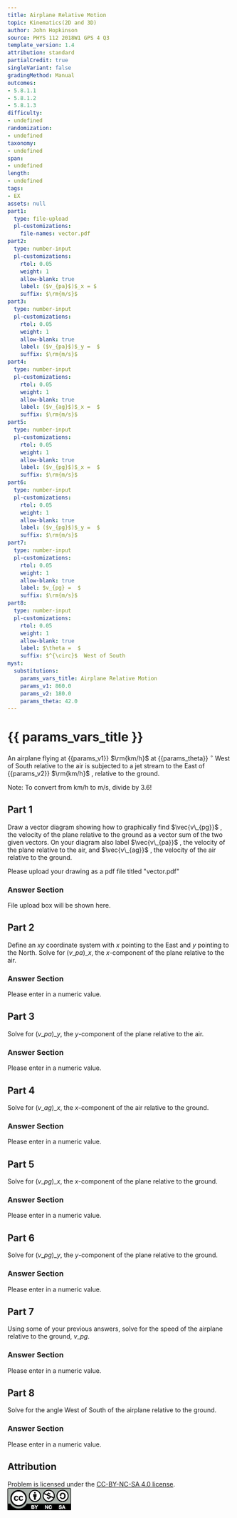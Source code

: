 ```yaml
---
title: Airplane Relative Motion
topic: Kinematics(2D and 3D)
author: John Hopkinson
source: PHYS 112 2018W1 GPS 4 Q3
template_version: 1.4
attribution: standard
partialCredit: true
singleVariant: false
gradingMethod: Manual
outcomes:
- 5.8.1.1
- 5.8.1.2
- 5.8.1.3
difficulty:
- undefined
randomization:
- undefined
taxonomy:
- undefined
span:
- undefined
length:
- undefined
tags:
- EX
assets: null
part1:
  type: file-upload
  pl-customizations:
    file-names: vector.pdf
part2:
  type: number-input
  pl-customizations:
    rtol: 0.05
    weight: 1
    allow-blank: true
    label: ($v_{pa}$)$_x = $
    suffix: $\rm{m/s}$
part3:
  type: number-input
  pl-customizations:
    rtol: 0.05
    weight: 1
    allow-blank: true
    label: ($v_{pa}$)$_y =  $
    suffix: $\rm{m/s}$
part4:
  type: number-input
  pl-customizations:
    rtol: 0.05
    weight: 1
    allow-blank: true
    label: ($v_{ag}$)$_x =  $
    suffix: $\rm{m/s}$
part5:
  type: number-input
  pl-customizations:
    rtol: 0.05
    weight: 1
    allow-blank: true
    label: ($v_{pg}$)$_x =  $
    suffix: $\rm{m/s}$
part6:
  type: number-input
  pl-customizations:
    rtol: 0.05
    weight: 1
    allow-blank: true
    label: ($v_{pg}$)$_y =  $
    suffix: $\rm{m/s}$
part7:
  type: number-input
  pl-customizations:
    rtol: 0.05
    weight: 1
    allow-blank: true
    label: $v_{pg} =  $
    suffix: $\rm{m/s}$
part8:
  type: number-input
  pl-customizations:
    rtol: 0.05
    weight: 1
    allow-blank: true
    label: $\theta =  $
    suffix: $^{\circ}$  West of South
myst:
  substitutions:
    params_vars_title: Airplane Relative Motion
    params_v1: 860.0
    params_v2: 180.0
    params_theta: 42.0
---
```

# {{ params_vars_title }}
An airplane flying at {{params_v1}} $\rm{km/h}$ at {{params_theta}} $^{\circ}$ West of South relative to the air is subjected to a jet stream to the East of {{params_v2}} $\rm{km/h}$ , relative to the ground.

Note: To convert from km/h to m/s, divide by 3.6!

## Part 1

Draw a vector diagram showing how to graphically find $\vec{v\_{pg}}$ , the velocity of the plane relative to the ground as a vector sum of the two given vectors. On your diagram also label $\vec{v\_{pa}}$ , the velocity of the plane relative to the air, and $\vec{v\_{ag}}$ , the velocity of the air relative to the ground.

Please upload your drawing as a pdf file titled "vector.pdf"

### Answer Section

File upload box will be shown here.

## Part 2

Define an $xy$ coordinate system with $x$ pointing to the East and $y$ pointing to the North. Solve for ($v\_{pa}$)$\_x$, the $x$-component of the plane relative to the air.

### Answer Section

Please enter in a numeric value.

## Part 3

Solve for ($v\_{pa}$)$\_y$, the $y$-component of the plane relative to the air.

### Answer Section

Please enter in a numeric value.

## Part 4

Solve for ($v\_{ag}$)$\_x$, the $x$-component of the air relative to the ground.

### Answer Section

Please enter in a numeric value.

## Part 5

Solve for ($v\_{pg}$)$\_x$, the $x$-component of the plane relative to the ground.

### Answer Section

Please enter in a numeric value.

## Part 6

Solve for ($v\_{pg}$)$\_y$, the $y$-component of the plane relative to the ground.

### Answer Section

Please enter in a numeric value.

## Part 7

Using some of your previous answers, solve for the speed of the airplane relative to the ground, $v\_{pg}$.

### Answer Section

Please enter in a numeric value.

## Part 8

Solve for the angle West of South of the airplane relative to the ground.

### Answer Section

Please enter in a numeric value.

## Attribution

Problem is licensed under the [CC-BY-NC-SA 4.0 license](https://creativecommons.org/licenses/by-nc-sa/4.0/).<br> ![The Creative Commons 4.0 license requiring attribution-BY, non-commercial-NC, and share-alike-SA license.](https://raw.githubusercontent.com/firasm/bits/master/by-nc-sa.png)